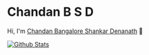 # Chandan B S D
Hi, I'm [Chandan Bangalore Shankar Denanath](https://thebsdc.github.io/thebsdc) 👋
<br />

[![Github Stats](https://github-readme-stats.vercel.app/api?username=thebsdc&show_icons=true)](https://github.com/windard)
